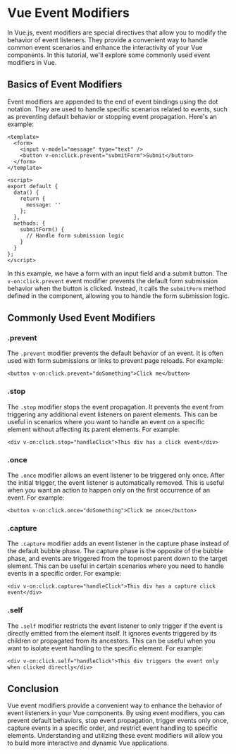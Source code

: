 # Vue Event Modifiers

In Vue.js, event modifiers are special directives that allow you to modify the behavior of event listeners. They provide a convenient way to handle common event scenarios and enhance the interactivity of your Vue components. In this tutorial, we'll explore some commonly used event modifiers in Vue.

## Basics of Event Modifiers

Event modifiers are appended to the end of event bindings using the dot notation. They are used to handle specific scenarios related to events, such as preventing default behavior or stopping event propagation. Here's an example:

```vue
<template>
  <form>
    <input v-model="message" type="text" />
    <button v-on:click.prevent="submitForm">Submit</button>
  </form>
</template>

<script>
export default {
  data() {
    return {
      message: ''
    };
  },
  methods: {
    submitForm() {
      // Handle form submission logic
    }
  }
};
</script>
```

In this example, we have a form with an input field and a submit button. The `v-on:click.prevent` event modifier prevents the default form submission behavior when the button is clicked. Instead, it calls the `submitForm` method defined in the component, allowing you to handle the form submission logic.

## Commonly Used Event Modifiers

### .prevent

The `.prevent` modifier prevents the default behavior of an event. It is often used with form submissions or links to prevent page reloads. For example:

```vue
<button v-on:click.prevent="doSomething">Click me</button>
```

### .stop

The `.stop` modifier stops the event propagation. It prevents the event from triggering any additional event listeners on parent elements. This can be useful in scenarios where you want to handle an event on a specific element without affecting its parent elements. For example:

```vue
<div v-on:click.stop="handleClick">This div has a click event</div>
```

### .once

The `.once` modifier allows an event listener to be triggered only once. After the initial trigger, the event listener is automatically removed. This is useful when you want an action to happen only on the first occurrence of an event. For example:

```vue
<button v-on:click.once="doSomething">Click me once</button>
```

### .capture

The `.capture` modifier adds an event listener in the capture phase instead of the default bubble phase. The capture phase is the opposite of the bubble phase, and events are triggered from the topmost parent down to the target element. This can be useful in certain scenarios where you need to handle events in a specific order. For example:

```vue
<div v-on:click.capture="handleClick">This div has a capture click event</div>
```

### .self

The `.self` modifier restricts the event listener to only trigger if the event is directly emitted from the element itself. It ignores events triggered by its children or propagated from its ancestors. This can be useful when you want to isolate event handling to the specific element. For example:

```vue
<div v-on:click.self="handleClick">This div triggers the event only when clicked directly</div>
```

## Conclusion

Vue event modifiers provide a convenient way to enhance the behavior of event listeners in your Vue components. By using event modifiers, you can prevent default behaviors, stop event propagation, trigger events only once, capture events in a specific order, and restrict event handling to specific elements. Understanding and utilizing these event modifiers will allow you to build more interactive and dynamic Vue applications.
